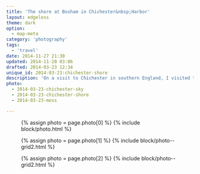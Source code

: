 ```yaml
---
title: 'The shore at Bosham in Chichester&nbsp;Harbor'
layout: edgeless
theme: dark
option:
  - map-meta
category: 'photography'
tags:
  - 'travel'
date: 2014-11-27 21:30
updated: 2014-11-28 03:06
drafted: 2014-03-23 12:34
unique_id: 2014-03-23:chichester-shore
description: 'On a visit to Chichester in southern England, I visited the waterside at Bosham.'
photo:
  - 2014-03-23-chichester-sky
  - 2014-03-23-chichester-shore
  - 2014-03-23-moss

---
```


<figure class="image--wide">
  {% assign photo = page.photo[0] %}
  {% include block/photo.html %}
</figure>

<div class="grid--wide">
  <figure class="grid-figure">
    {% assign photo = page.photo[1] %}
    {% include block/photo--grid2.html %}
  </figure>
  <figure class="grid-figure">
    {% assign photo = page.photo[2] %}
    {% include block/photo--grid2.html %}
  </figure>
</div>
